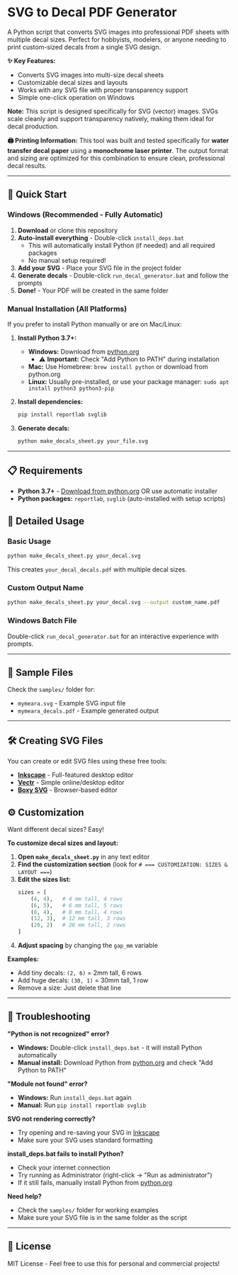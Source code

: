 # SVG to Decal PDF Generator

A Python script that converts SVG images into professional PDF sheets with multiple decal sizes. Perfect for hobbyists, modelers, or anyone needing to print custom-sized decals from a single SVG design.

**✨ Key Features:**
- Converts SVG images into multi-size decal sheets
- Customizable decal sizes and layouts
- Works with any SVG file with proper transparency support
- Simple one-click operation on Windows

**Note:** This script is designed specifically for SVG (vector) images. SVGs scale cleanly and support transparency natively, making them ideal for decal production.

**🖨️ Printing Information:** This tool was built and tested specifically for **water transfer decal paper** using a **monochrome laser printer**. The output format and sizing are optimized for this combination to ensure clean, professional decal results.

---

## 🚀 Quick Start

### Windows (Recommended - Fully Automatic)
1. **Download** or clone this repository
2. **Auto-install everything** - Double-click `install_deps.bat` 
   - This will automatically install Python (if needed) and all required packages
   - No manual setup required!
3. **Add your SVG** - Place your SVG file in the project folder
4. **Generate decals** - Double-click `run_decal_generator.bat` and follow the prompts
5. **Done!** - Your PDF will be created in the same folder

### Manual Installation (All Platforms)
If you prefer to install Python manually or are on Mac/Linux:

1. **Install Python 3.7+:**
   - **Windows:** Download from [python.org](https://www.python.org/downloads/) 
     - ⚠️ **Important:** Check "Add Python to PATH" during installation
   - **Mac:** Use Homebrew: `brew install python` or download from python.org
   - **Linux:** Usually pre-installed, or use your package manager: `sudo apt install python3 python3-pip`

2. **Install dependencies:**
   ```bash
   pip install reportlab svglib
   ```

3. **Generate decals:**
   ```bash
   python make_decals_sheet.py your_file.svg
   ```

---

## 📋 Requirements

- **Python 3.7+** - [Download from python.org](https://www.python.org/downloads/) OR use automatic installer
- **Python packages:** `reportlab`, `svglib` (auto-installed with setup scripts)

## 📖 Detailed Usage

### Basic Usage
```bash
python make_decals_sheet.py your_decal.svg
```
This creates `your_decal_decals.pdf` with multiple decal sizes.

### Custom Output Name
```bash
python make_decals_sheet.py your_decal.svg --output custom_name.pdf
```

### Windows Batch File
Double-click `run_decal_generator.bat` for an interactive experience with prompts.

---

## 📁 Sample Files

Check the `samples/` folder for:
- `mymeara.svg` - Example SVG input file
- `mymeara_decals.pdf` - Example generated output

---
## 🛠️ Creating SVG Files

You can create or edit SVG files using these free tools:
- **[Inkscape](https://inkscape.org/)** - Full-featured desktop editor
- **[Vectr](https://vectr.com/)** - Simple online/desktop editor  
- **[Boxy SVG](https://boxy-svg.com/)** - Browser-based editor

## ⚙️ Customization

Want different decal sizes? Easy! 

**To customize decal sizes and layout:**

1. **Open `make_decals_sheet.py`** in any text editor
2. **Find the customization section** (look for `# === CUSTOMIZATION: SIZES & LAYOUT ===`)
3. **Edit the sizes list:**
   ```python
   sizes = [
       (4, 4),   # 4 mm tall, 4 rows
       (6, 5),   # 6 mm tall, 5 rows  
       (8, 4),   # 8 mm tall, 4 rows
       (12, 3),  # 12 mm tall, 3 rows
       (20, 2)   # 20 mm tall, 2 rows
   ]
   ```
4. **Adjust spacing** by changing the `gap_mm` variable

**Examples:**
- Add tiny decals: `(2, 6)` = 2mm tall, 6 rows
- Add huge decals: `(30, 1)` = 30mm tall, 1 row  
- Remove a size: Just delete that line

---

## 🔧 Troubleshooting

**"Python is not recognized" error?**
- **Windows:** Double-click `install_deps.bat` - it will install Python automatically
- **Manual install:** Download Python from [python.org](https://www.python.org/downloads/) and check "Add Python to PATH"

**"Module not found" error?**
- **Windows:** Run `install_deps.bat` again
- **Manual:** Run `pip install reportlab svglib`

**SVG not rendering correctly?**  
- Try opening and re-saving your SVG in [Inkscape](https://inkscape.org/)
- Make sure your SVG uses standard formatting

**install_deps.bat fails to install Python?**
- Check your internet connection
- Try running as Administrator (right-click → "Run as administrator")
- If it still fails, manually install Python from [python.org](https://www.python.org/downloads/)

**Need help?**
- Check the `samples/` folder for working examples
- Make sure your SVG file is in the same folder as the script

---

## 📄 License

MIT License - Feel free to use this for personal and commercial projects!
